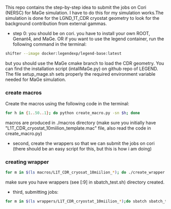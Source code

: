 This repo contains the step-by-step idea to submit the jobs on Cori (NERSC) for MaGe simulation. I have to do this for my simulation works.The simulation is done for the LGND_1T_CDR cryostat geometry to look for the background contribution from external gammas.

* step 0: you should be on cori. you have to install your own ROOT, Genant4, and MaGe. OR if you want to use the legend container, run the following command in the terminal:
```sh
shifter --image docker:legendexp/legend-base:latest
```
but you should use the MaGe cmake branch to load the CDR geometry. You can find the installation script (intallMaGe.py) on github repo of LEGEND.
The file setup_mage.sh sets properly the required environment variable needed for MaGe simulation.
### create macros
Create the macros using the following code in the terminal:
```sh
for h in {1..50..1}; do python create_macro.py -sn $h; done
```
macros are produced in ./macros directory (make sure you initially have "L1T_CDR_cryostat_10miilion_template.mac" file, also read the code in create_macro.py)

* second, create the wrappers so that we can submit the jobs on cori (there should be an easy script for this, but this is how i am doing)

### creating wrapper
```sh
for m in $(ls macros/L1T_CDR_cryosat_10miilion_*); do ./create_wrapper.sh $m;done
```
make sure you have wrappers (see [:9] in sbatch_test.sh) directory created.

* third, submitting jobs:
```sh
for m in $(ls wrappers/L1T_CDR_cryostat_10miilion_*);do sbatch sbatch_test.sh $m;done
```